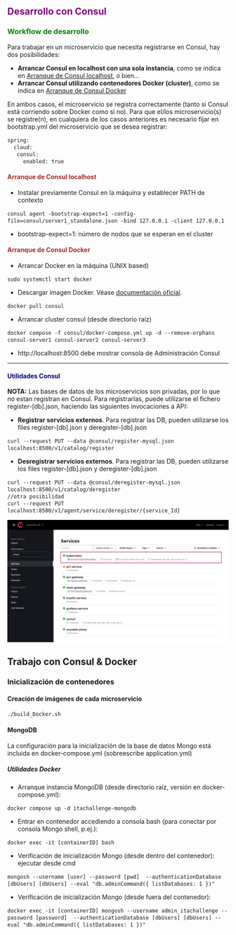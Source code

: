 ## <span style='color: purple;'>Desarrollo con Consul</span>

### <span style='color: green;'>Workflow de desarrollo</span>


Para trabajar en un microservicio que necesita registrarse en Consul, hay dos posibilidades:

- **Arrancar Consul en localhost con una sola instancia**, como se indica en [Arranque de Consul localhost](#arranque-de-consul-localhost), o bien...
- **Arrancar Consul utilizando contenedores Docker (cluster)**, como se indica en [Arranque de Consul Docker](#arranque-de-consul-docker)

En ambos casos, el microservicio se registra correctamente (tanto si Consul está corriendo sobre Docker como si no).
Para que el/los microservicio(s) se registre(n), en cualquiera de los casos anteriores es necesario fijar en bootstrap.yml del microservicio que se desea registrar:

````  
spring:
  cloud:
   consul:
     enabled: true
````


#### <span style='color: brown;'>Arranque de Consul localhost</span>

- Instalar previamente Consul en la máquina y establecer PATH de contexto

```
consul agent -bootstrap-expect=1 -config-file=consul/server1_standalone.json -bind 127.0.0.1 -client 127.0.0.1
```

- bootstrap-expect=1: número de nodos que se esperan en el cluster

#### <span style='color: brown;'>Arranque de Consul Docker</span>

- Arrancar Docker en la máquina (UNIX based)
```
sudo systemctl start docker 
```
- Descargar imagen Docker. Véase [documentación oficial](https://hub.docker.com/_/consul).
```
docker pull consul
```

- Arrancar cluster consul (desde directorio raíz)
```
docker compose -f consul/docker-compose.yml up -d --remove-orphans consul-server1 consul-server2 consul-server3
```

- http://localhost:8500 debe mostrar consola de Administración Consul 


<hr/>

#### <span style='color: navy;'>Utilidades Consul</span>

**NOTA:** Las bases de datos de los microservicios son privadas, por lo que no estan registran en Consul. 
Para registrarlas, puede utilizarse el fichero register-[db].json, haciendo las siguientes invocaciones a API:
 
- **Registrar servicios externos**. Para registrar las DB, pueden utilizarse los files register-[db].json y deregister-[db].json
```
curl --request PUT --data @consul/register-mysql.json localhost:8500/v1/catalog/register
```
- **Desregistrar servicios externos**. Para registrar las DB, pueden utilizarse los files register-[db].json y deregister-[db].json
```
curl --request PUT --data @consul/deregister-mysql.json localhost:8500/v1/catalog/deregister
//otra posibilidad
curl --request PUT localhost:8500/v1/agent/service/deregister/{service_Id}
```

![Administracion Consul](../img/assets.jpg)


## Trabajo con Consul & Docker

### Inicialización de contenedores

#### Creación de imágenes de cada microservicio
```
./build_Docker.sh
```
#### MongoDB

La configuración para la inicialización de la base de datos Mongo está incluida en docker-compose.yml (sobreescribe application.yml)

##### Utilidades Docker

- Arranque instancia MongoDB (desde directorio raíz, versión en docker-compose.yml):
```
docker compose up -d itachallenge-mongodb
```

- Entrar en contenedor accediendo a consola bash (para conectar por consola Mongo shell, p.ej.):
```
docker exec -it [containerID] bash
```

- Verificación de inicialización Mongo (desde dentro del contenedor): ejecutar desde cmd
```
mongosh --username [user] --password [pwd]  --authenticationDatabase [dbUsers] [dbUsers] --eval "db.adminCommand({ listDatabases: 1 })"
```

- Verificación de inicialización Mongo (desde fuera del contenedor):

```
docker exec -it [containerID] mongosh --username admin_itachallenge --password [password]  --authenticationDatabase [dbUsers] [dbUsers] --eval "db.adminCommand({ listDatabases: 1 })"
```





